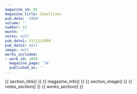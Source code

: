 ```yaml
---
magazine_id: 85
magazine_title: Coastlines
pub_date: '1959'
volume: ''
number: 12
month: ''
notes: null
pub_date1: 31/12/1959
pub_date2: null
image: null
works_included:
- work_id: 1069
  magazine_page: '14'
  published_as: ''
---
```


{{ section_title() }}
{{ magazine_info() }}
{{ section_image() }}
{{ notes_section() }}
{{ works_section() }}
